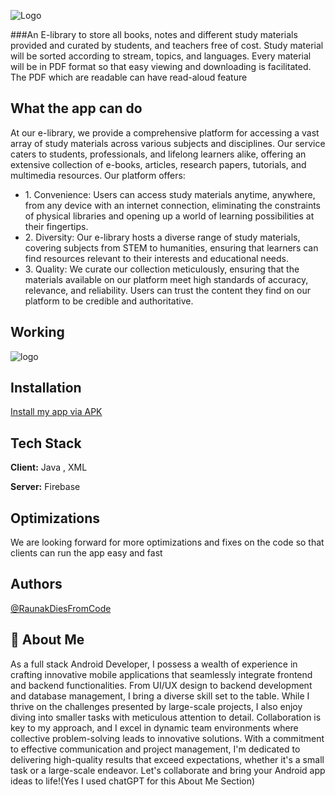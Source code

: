 
![Logo](https://firebasestorage.googleapis.com/v0/b/athena-login-6ad52.appspot.com/o/Images%2Flogo.png?alt=media&token=92615d38-6478-4cc2-8478-103b551b718a)



###An E-library to store all books, notes and different study materials provided and curated by students, and teachers free of cost. Study material will be sorted according to stream, topics, and languages. Every material will be in PDF format so that easy viewing and downloading is facilitated. The PDF which are readable can have read-aloud feature




## What the app can do

At our e-library, we provide a comprehensive platform for accessing a vast array of study materials across various subjects and disciplines. Our service caters to students, professionals, and lifelong learners alike, offering an extensive collection of e-books, articles, research papers, tutorials, and multimedia resources. Our platform offers:


- 1.⁠ ⁠Convenience: Users can access study materials anytime, anywhere, from any device with an internet connection, eliminating the constraints of physical libraries and opening up a world of learning possibilities at their fingertips.
- 2.⁠ ⁠Diversity: Our e-library hosts a diverse range of study materials, covering subjects from STEM to humanities, ensuring that learners can find resources relevant to their interests and educational needs.
- 3.⁠ ⁠Quality: We curate our collection meticulously, ensuring that the materials available on our platform meet high standards of accuracy, relevance, and reliability. Users can trust the content they find on our platform to be credible and authoritative.


## Working


![logo](https://firebasestorage.googleapis.com/v0/b/athena-login-6ad52.appspot.com/o/Images%2Fworking.png?alt=media&token=d193845d-302a-4f46-a4a6-b942282871e1)
## Installation

[Install my app via APK](https://drive.google.com/file/d/1AgJKFw1PSdOYOjOR8PYfuLchsvWtvX1C/view?usp=sharing)

    
## Tech Stack

**Client:** Java , XML

**Server:** Firebase


## Optimizations

We are looking forward for more optimizations and fixes on the code so that clients can run the app easy and fast




## Authors

[@RaunakDiesFromCode](https://github.com/RaunakDiesFromCode)


## 🚀 About Me
As a full stack Android Developer, I possess a wealth of experience in crafting innovative mobile applications that seamlessly integrate frontend and backend functionalities. From UI/UX design to backend development and database management, I bring a diverse skill set to the table. While I thrive on the challenges presented by large-scale projects, I also enjoy diving into smaller tasks with meticulous attention to detail. Collaboration is key to my approach, and I excel in dynamic team environments where collective problem-solving leads to innovative solutions. With a commitment to effective communication and project management, I'm dedicated to delivering high-quality results that exceed expectations, whether it's a small task or a large-scale endeavor. Let's collaborate and bring your Android app ideas to life!(Yes I used chatGPT for this About Me Section)

